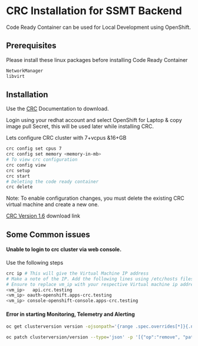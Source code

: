 # CRC Installation for SSMT Backend

Code Ready Container can be used for Local Development using OpenShift.


## Prerequisites 

Please install these linux packages before installing Code Ready Container 

```bash
NetworkManager
libvirt
```

## Installation

Use the [CRC](https://access.redhat.com/documentation/en-us/red_hat_codeready_containers/1.7/html/getting_started_guide/installation_gsg) Documentation to download. 

Login using your redhat account and select OpenShift for Laptop & copy image pull Secret, this will be used later while installing CRC. 


Lets configure CRC cluster with 7+vcpus &16+GB

```bash
crc config set cpus 7
crc config set memory <memory-in-mb>
# To view crc configuration 
crc config view
crc setup
crc start
# Deleting the code ready container 
crc delete
```

Note:
To enable configuration changes, you must delete the existing CRC virtual machine and create a new one.

[CRC Version 1.6](https://github.com/code-ready/crc/releases/tag/1.6.0) download link 

## Some Common issues

#### Unable to login to crc cluster via web console. 

Use the following steps

```bash
crc ip # This will give the Virtual Machine IP address
# Make a note of the IP. Add the following lines using /etc/hosts files
# Ensure to replace vm_ip with your respective Virtual machine ip address
<vm_ip>   api.crc.testing
<vm_ip> oauth-openshift.apps-crc.testing
<vm_ip> console-openshift-console.apps-crc.testing

```
#### Error in starting Monitoring, Telemetry and Alerting
```bash
oc get clusterversion version -ojsonpath='{range .spec.overrides[*]}{.name}{"\n"}{end}' | nl -v 0

oc patch clusterversion/version --type='json' -p '[{"op":"remove", "path":"/spec/overrides/<unmanaged-operator-index>"}]' -oyaml

```

